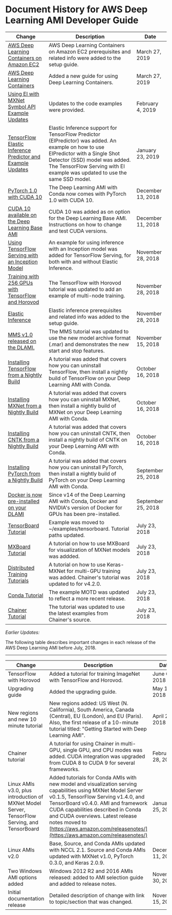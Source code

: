 # Document History for AWS Deep Learning AMI Developer Guide<a name="doc-history"></a>

| Change | Description | Date | 
| --- |--- |--- |
| [AWS Deep Learning Containers on Amazon EC2](deep-learning-containers-ec2.md) | AWS Deep Learning Containers on Amazon EC2 prerequisites and related info were added to the setup guide\. | March 27, 2019 | 
| [AWS Deep Learning Containers](deep-learning-containers.md) | Added a new guide for using Deep Learning Containers\. | March 27, 2019 | 
| [Using EI with MXNet Symbol API Example Updates](tutorial-mxnet-elastic-inference.md) | Updates to the code examples were provided\. | February 4, 2019 | 
| [TensorFlow Elastic Inference Predictor and Example Updates](tutorial-tf-elastic-inference.md) | Elastic Inference support for TensorFlow Predictor \(EIPredictor\) was added\. An example on how to use EIPredictor with a Single Shot Detector \(SSD\) model was added\. The TensorFlow Serving with EI example was updated to use the same SSD model\. | January 23, 2019 | 
| [PyTorch 1\.0 with CUDA 10](overview-conda.md#overview-conda-cuda) | The Deep Learning AMI with Conda now comes with PyTorch 1\.0 with CUDA 10\. | December 13, 2018 | 
| [CUDA 10 available on the Deep Learning Base AMI](overview-cuda.md) | CUDA 10 was added as on option for the Deep Learning Base AMI\. Instructions on how to change and test CUDA versions\. | December 11, 2018 | 
| [Using TensorFlow Serving with an Inception Model](tutorial-tfserving.md) | An example for using inference with an Inception model was added for TensorFlow Serving, for both with and without Elastic Inference\. | November 28, 2018 | 
| [Training with 256 GPUs with TensorFlow and Horovod](tutorial-horovod-tensorflow.md) | The TensorFlow with Horovod tutorial was updated to add an example of multi\-node training\. | November 28, 2018 | 
| [Elastic Inference](launch-config.md) | Elastic inference prerequisites and related info was added to the setup guide\. | November 28, 2018 | 
| [MMS v1\.0 released on the DLAMI\.](tutorial-mms.md) | The MMS tutorial was updated to use the new model archive format \(\.mar\) and demonstrates the new start and stop features\. | November 15, 2018 | 
| [Installing TensorFlow from a Nightly Build](tutorial-tensorflow.md) | A tutorial was added that covers how you can uninstall TensorFlow, then install a nightly build of TensorFlow on your Deep Learning AMI with Conda\. | October 16, 2018 | 
| [Installing MXNet from a Nightly Build](tutorial-mxnet.md) | A tutorial was added that covers how you can uninstall MXNet, then install a nightly build of MXNet on your Deep Learning AMI with Conda\. | October 16, 2018 | 
| [Installing CNTK from a Nightly Build](tutorial-cntk.md) | A tutorial was added that covers how you can uninstall CNTK, then install a nightly build of CNTK on your Deep Learning AMI with Conda\. | October 16, 2018 | 
| [Installing PyTorch from a Nightly Build](tutorial-pytorch.md) | A tutorial was added that covers how you can uninstall PyTorch, then install a nightly build of PyTorch on your Deep Learning AMI with Conda\. | September 25, 2018 | 
| [Docker is now pre\-installed on your DLAMI](resources.md#faq) | Since v14 of the Deep Learning AMI with Conda, Docker and NVIDIA's version of Docker for GPUs has been pre\-installed\. | September 25, 2018 | 
| [TensorBoard Tutorial](tutorial-tensorboard.md#tutorial-tensorboard-example) | Example was moved to \~/examples/tensorboard\. Tutorial paths updated\. | July 23, 2018 | 
| [MXBoard Tutorial](debugging-and-visualization.md) | A tutorial on how to use MXBoard for visualization of MXNet models was addded\. | July 23, 2018 | 
| [Distributed Training Tutorials](distributed-training.md) | A tutorial on how to use Keras\-MXNet for multi\-GPU training was added\. Chainer's tutorial was updated to for v4\.2\.0\. | July 23, 2018 | 
| [Conda Tutorial](tutorial-conda.md#tutorial-conda-login) | The example MOTD was updated to reflect a more recent release\. | July 23, 2018 | 
| [Chainer Tutorial](tutorial-chainer.md#tutorial-chainer-multi-gpu) | The tutorial was updated to use the latest examples from Chainer's source\. | July 23, 2018 | 

*Earlier Updates:*

The following table describes important changes in each release of the AWS Deep Learning AMI before July, 2018\.


****  

| Change | Description | Date | 
| --- | --- | --- | 
| TensorFlow with Horovod | Added a tutorial for training ImageNet with TensorFlow and Horovod\.  | June 6, 2018 | 
| Upgrading guide | Added the upgrading guide\. | May 15, 2018 | 
| New regions and new 10 minute tutorial | New regions added: US West \(N\. California\), South America, Canada \(Central\), EU \(London\), and EU \(Paris\)\. Also, the first release of a 10\-minute tutorial titled: "Getting Started with Deep Learning AMI"\. | April 26, 2018 | 
| Chainer tutorial | A tutorial for using Chainer in multi\-GPU, single GPU, and CPU modes was added\. CUDA integration was upgraded from CUDA 8 to CUDA 9 for several frameworks\. | February 28, 2018 | 
| Linux AMIs v3\.0, plus introduction of MXNet Model Server, TensorFlow Serving, and TensorBoard | Added tutorials for Conda AMIs with new model and visualization serving capabilities using MXNet Model Server v0\.1\.5, TensorFlow Serving v1\.4\.0, and TensorBoard v0\.4\.0\. AMI and framework CUDA capabilities described in Conda and CUDA overviews\. Latest release notes moved to [https://aws.amazon.com/releasenotes/](https://aws.amazon.com/releasenotes/) | January 25, 2018 | 
| Linux AMIs v2\.0 | Base, Source, and Conda AMIs updated with NCCL 2\.1\. Source and Conda AMIs updated with MXNet v1\.0, PyTorch 0\.3\.0, and Keras 2\.0\.9\. | December 11, 2017 | 
| Two Windows AMI options added | Windows 2012 R2 and 2016 AMIs released: added to AMI selection guide and added to release notes\. | November 30, 2017 | 
| Initial documentation release | Detailed description of change with link to topic/section that was changed\. | November 15, 2017 | 